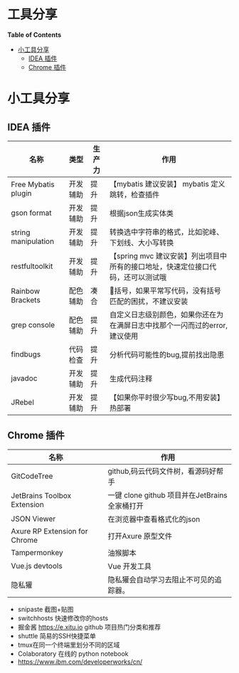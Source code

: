 <h1> 工具分享 </h1>

**Table of Contents**

- [小工具分享](#%e5%b0%8f%e5%b7%a5%e5%85%b7%e5%88%86%e4%ba%ab)
  - [IDEA 插件](#idea-%e6%8f%92%e4%bb%b6)
  - [Chrome 插件](#chrome-%e6%8f%92%e4%bb%b6)

# 小工具分享

## IDEA 插件


名称 | 类型 | 生产力 | 作用 
---------|----------|---------|---------
 Free Mybatis plugin | 开发辅助 | 提升 | 【mybatis 建议安装】 mybatis 定义跳转，检查插件
 gson format | 开发辅助 | 提升 | 根据json生成实体类
 string manipulation | 开发辅助 | 提升 | 转换选中字符串的格式，比如驼峰、下划线、大小写转换
 restfultoolkit | 开发辅助 | 提升 | 【spring mvc 建议安装】列出项目中所有的接口地址，快速定位接口代码，还可以测试哦
 Rainbow Brackets | 配色辅助 | 凑合 | 🌈括号，如果平常写代码，没有括号匹配的困扰，不建议安装
 grep console | 配色辅助 | 提升 | 自定义日志级别颜色，如果你还在为在满屏日志中找那个一闪而过的error,建议使用
 findbugs | 代码检查 | 提升 | 分析代码可能性的bug,提前找出隐患
 javadoc | 开发辅助 | 提升 | 生成代码注释
 JRebel | 开发辅助 | 提升 | 【如果你平时很少写bug,不用安装】热部署


 ## Chrome 插件
名称 | 作用 
---------|---------
GitCodeTree | github,码云代码文件树，看源码好帮手
JetBrains Toolbox Extension | 一键 clone github 项目并在JetBrains 全家桶打开
JSON Viewer | 在浏览器中查看格式化的json
Axure RP Extension for Chrome | 打开Axure 原型文件
Tampermonkey | 油猴脚本
Vue.js devtools | Vue 开发工具
隐私獾 | 隐私獾会自动学习去阻止不可见的追踪器。

- snipaste 截图+贴图
- switchhosts 快速修改你的hosts
- 掘金酱 https://e.xitu.io github 项目热门分类和推荐
- shuttle 简易的SSH快捷菜单
- tmux在同一个终端里划分不同的区域
- Colaboratory 在线的 python notebook
- https://www.ibm.com/developerworks/cn/


